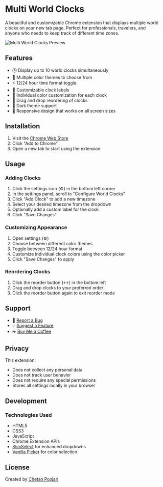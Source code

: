 # Multi World Clocks

A beautiful and customizable Chrome extension that displays multiple world clocks on your new tab page. Perfect for professionals, travelers, and anyone who needs to keep track of different time zones.

![Multi World Clocks Preview](logo.png)

## Features

- 🕒 Display up to 10 world clocks simultaneously
- 🎨 Multiple color themes to choose from
- ⚡ 12/24 hour time format toggle
- 🎯 Customizable clock labels
- 🎨 Individual color customization for each clock
- 🔄 Drag and drop reordering of clocks
- 🌙 Dark theme support
- 📱 Responsive design that works on all screen sizes

## Installation

1. Visit the [Chrome Web Store](https://chrome.google.com/webstore/detail/multi-world-clocks/your-extension-id)
2. Click "Add to Chrome"
3. Open a new tab to start using the extension

## Usage

### Adding Clocks
1. Click the settings icon (⚙️) in the bottom left corner
2. In the settings panel, scroll to "Configure World Clocks"
3. Click "Add Clock" to add a new timezone
4. Select your desired timezone from the dropdown
5. Optionally add a custom label for the clock
6. Click "Save Changes"

### Customizing Appearance
1. Open settings (⚙️)
2. Choose between different color themes
3. Toggle between 12/24 hour format
4. Customize individual clock colors using the color picker
5. Click "Save Changes" to apply

### Reordering Clocks
1. Click the reorder button (↔️) in the bottom left
2. Drag and drop clocks to your preferred order
3. Click the reorder button again to exit reorder mode

## Support

- 🐛 [Report a Bug](https://forms.gle/dNgqPATJiV2jjNPw7)
- 💡 [Suggest a Feature](https://insigh.to/b/multi-world-clock)
- ☕ [Buy Me a Coffee](https://buymeacoffee.com/chetanpoojari)

## Privacy

This extension:
- Does not collect any personal data
- Does not track user behavior
- Does not require any special permissions
- Stores all settings locally in your browser

## Development

### Technologies Used
- HTML5
- CSS3
- JavaScript
- Chrome Extension APIs
- [SlimSelect](https://github.com/brianvoe/slim-select) for enhanced dropdowns
- [Vanilla Picker](https://github.com/Sphinxxxx/vanilla-picker) for color selection

## License



Created by [Chetan Poojari](https://chetanpoojari.com)
